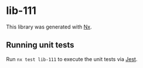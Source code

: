 # lib-111

This library was generated with [Nx](https://nx.dev).

## Running unit tests

Run `nx test lib-111` to execute the unit tests via [Jest](https://jestjs.io).
